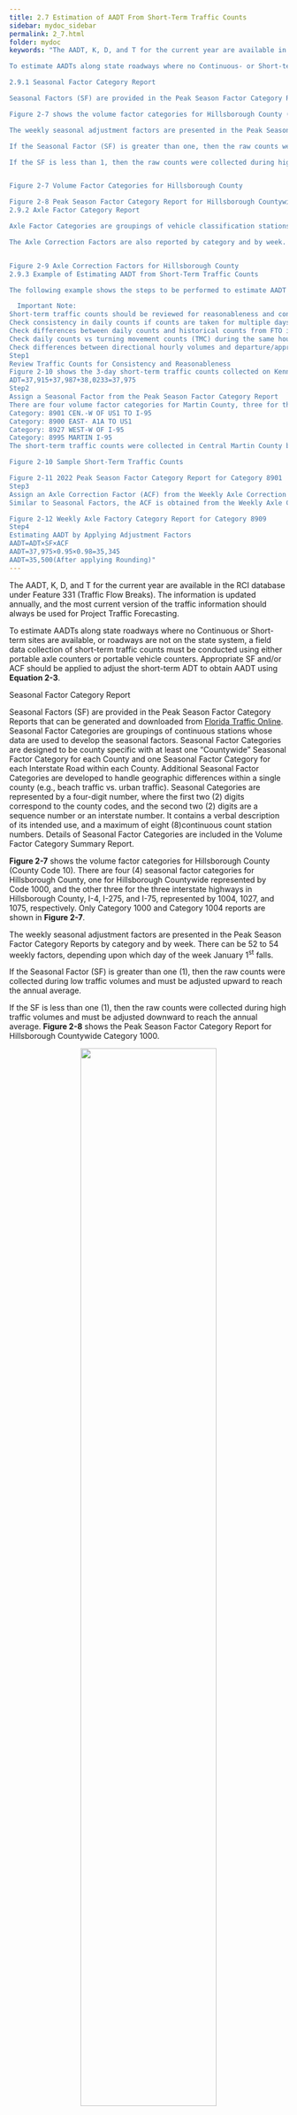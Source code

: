 ```yaml
---
title: 2.7 Estimation of AADT From Short-Term Traffic Counts
sidebar: mydoc_sidebar
permalink: 2_7.html
folder: mydoc
keywords: "The AADT, K, D, and T for the current year are available in RCI database under Feature 331 (Traffic Flow Breaks). The information is updated annually, and the most current version of the traffic information should always be used for project traffic forecasting.

To estimate AADTs along state roadways where no Continuous- or Short-term sites are available, or roadways not on the state system, a field data collection of short-term traffic counts must be conducted using either portable axle counters or portable vehicle counters. Appropriate SF and/or ACF should be applied to adjust the short-term ADT to obtain AADT using Equation 2-3.

2.9.1 Seasonal Factor Category Report

Seasonal Factors (SF) are provided in the Peak Season Factor Category Reports that can be generated and downloaded from the Florida Traffic Online. Seasonal Factor Categories are groupings of continuous stations whose data are used to develop the seasonal factors. Seasonal factor categories are designed to be county specific with at least one “Countywide” Seasonal Factor Category for each County and one Seasonal Factor Category for each Interstate Road within each County. Additional Seasonal Factor Categories are developed to handle geographic differences within a single county (e.g., beach traffic vs. urban traffic). Seasonal categories are represented by a 4-digit number, where the first two digits correspond to the county codes, and the second two digits are a sequence number or an interstate number. It contains a verbal description of its intended use, and a maximum of eight continuous count station numbers. Details of Seasonal Factor Categories are included in the Volume Factor Category Summary Report.

Figure 2-7 shows the volume factor categories for Hillsborough County (County Code 10). There are four (4) seasonal factor categories for Hillsborough County, one for Hillsborough Countywide represented by Code 1000, and the other three for the three interstate highways in Hillsborough County, I-4, I-275, and I-75, represented by 1004, 1027, and 1075, respectively. Only Category 1000 and Category 1004 reports are shown in Figure 2-7.

The weekly seasonal adjustment factors are presented in the Peak Season Factor Category Reports by category and by week. There can be 52 to 54 weekly factors, depending upon which day-of-week January 1 falls.

If the Seasonal Factor (SF) is greater than one, then the raw counts were collected during low traffic volumes and must be adjusted upward to reach the annual average.

If the SF is less than 1, then the raw counts were collected during high traffic volumes and must be adjusted downward to reach the annual average. Figure 2-8 shows the Peak Season Factor Category Report for Hillsborough Countywide Category 1000.


Figure 2-7 Volume Factor Categories for Hillsborough County

Figure 2-8 Peak Season Factor Category Report for Hillsborough Countywide
2.9.2 Axle Factor Category Report

Axle Factor Categories are groupings of vehicle classification stations whose data are used to develop the Axle Correction Factors. The Axle Factor Categories are county specific denoted by 4-digit numbers with the first two digits representing the county codes, and the second two digits a sequence number. The Axle Factor Category Reports are facility specific and contain one or more groups. Care should be taken when selecting the Axle Correction Factors to ensure factors from correct categories are used. Figure 2-9 shows an example of Axle Correction Factors for Hillsborough County for 2022.

The Axle Correction Factors are also reported by category and by week. There could be 52 to 54 weekly factors depending upon which day-of-week January 1st falls. All axle adjustment factors are less than or equal to 1. The axle adjustment factors are multiplied by the raw counts to lower axle counts into vehicle count estimates.


Figure 2-9 Axle Correction Factors for Hillsborough County
2.9.3 Example of Estimating AADT from Short-Term Traffic Counts

The following example shows the steps to be performed to estimate AADT from short-term traffic counts conducted along a highway section. In this example, three-day 72-hour traffic counts were taken by portable axle counters on Kenner Highway approximately 550 feet north of Central Parkway from Tuesday, 3/21/2023 to Thursday, 3/23/2023 in Martin County.

  Important Note:
Short-term traffic counts should be reviewed for reasonableness and consistency before applying adjustment factors to estimate the AADT. Follow the tips below to check the short-term counts:
Check consistency in daily counts if counts are taken for multiple days. Discard the bad daily counts. Recount if necessary.
Check differences between daily counts and historical counts from FTO if available.
Check daily counts vs turning movement counts (TMC) during the same hour or 15 minutes internal if the TMCs are taken on the same day.
Check differences between directional hourly volumes and departure/approach volumes from the turning movement counts at adjacent intersections.
Step1
Review Traffic Counts for Consistency and Reasonableness
Figure 2-10 shows the 3-day short-term traffic counts collected on Kenner Highway. The directional counts and the total daily counts collected for the three weekdays are consistent. Hourly volumes for the three days also show a similar pattern. Therefore, traffic counts from all three days will be used to calculate the ADT.
ADT=37,915+37,987+38,0233=37,975
Step2
Assign a Seasonal Factor from the Peak Season Factor Category Report
There are four volume factor categories for Martin County, three for the different geographic areas of the county, and one for I-95:
Category: 8901 CEN.-W OF US1 TO I-95
Category: 8900 EAST- A1A TO US1
Category: 8927 WEST-W OF I-95
Category: 8995 MARTIN I-95
The short-term traffic counts were collected in Central Martin County between West of US 1 and I-95, an area covered by Category 8901. Therefore, the seasonal factor from Category 8901 corresponding to the week of 03/20/2022 - 03/26/2022 was assigned to this location and the value of SF is 0.95. (See Figure 2-11.)

Figure 2-10 Sample Short-Term Traffic Counts

Figure 2-11 2022 Peak Season Factor Category Report for Category 8901
Step3
Assign an Axle Correction Factor (ACF) from the Weekly Axle Correction Factor Category Report
Similar to Seasonal Factors, the ACF is obtained from the Weekly Axle Correction Factor Category Report. The ACFs are reported by facility, segment, and week. For roadways that do not belong to any of the included facility categories, the ACF for countywide rural, countywide urban, or countywide category can be used. There are 17 ACF categories for Martin County. The category that is most suitable for Kenner Highway is Category 8909 - SR76, I95 - SR A1A. The ACF for Category 8909 corresponding to the week of 03/20/2023 - 03/26/2022 is 0.98. (See Figure 2-12.)

Figure 2-12 Weekly Axle Factory Category Report for Category 8909
Step4
Estimating AADT by Applying Adjustment Factors
AADT=ADT×SF×ACF
AADT=37,975×0.95×0.98=35,345
AADT=35,500(After applying Rounding)"
---
```


<style>
  div{text-align: justify;}
</style>

The AADT, K, D, and T for the current year are available in the RCI database under Feature 331
(Traffic Flow Breaks). The information is updated annually, and the most current version of the
traffic information should always be used for Project Traffic Forecasting.

To estimate AADTs along state roadways where no Continuous or Short-term sites are available, or
roadways are not on the state system, a field data collection of short-term traffic counts must be
conducted using either portable axle counters or portable vehicle counters. Appropriate SF and/or
ACF should be applied to adjust the short-term ADT to obtain AADT using <b>Equation 2-3</b>.

<span class="subtitle-3" data-chapter="2.7">Seasonal Factor Category Report</span>

Seasonal Factors (SF) are provided in the Peak Season Factor Category Reports that can be
generated and downloaded from <a href = "https://tdaappsprod.dot.state.fl.us/fto/" target="_blank">Florida Traffic Online</a>. Seasonal Factor Categories are groupings of continuous stations whose data are used to develop the seasonal factors. Seasonal Factor Categories
are designed to be county specific with at least one “Countywide” Seasonal Factor Category for each
County and one Seasonal Factor Category for each Interstate Road within each County. Additional
Seasonal Factor Categories are developed to handle geographic differences within a single county
(e.g., beach traffic vs. urban traffic). Seasonal Categories are represented by a four-digit number,
where the first two (2) digits correspond to the county codes, and the second two (2) digits are a
sequence number or an interstate number. It contains a verbal description of its intended use, and
a maximum of eight (8)continuous count station numbers. Details of Seasonal Factor Categories
are included in the Volume Factor Category Summary Report.

<b>Figure 2-7</b> shows the volume factor categories for Hillsborough County (County Code 10). There
are four (4) seasonal factor categories for Hillsborough County, one for Hillsborough Countywide
represented by Code 1000, and the other three for the three interstate highways in Hillsborough
County, I-4, I-275, and I-75, represented by 1004, 1027, and 1075, respectively. Only Category 1000 and
Category 1004 reports are shown in <b>Figure 2-7</b>.

The weekly seasonal adjustment factors are presented in the Peak Season Factor Category Reports
by category and by week. There can be 52 to 54 weekly factors, depending upon which day of the
week January 1<sup>st</sup> falls.

If the Seasonal Factor (SF) is greater than one (1), then the raw counts were collected during low
traffic volumes and must be adjusted upward to reach the annual average.

If the SF is less than one (1), then the raw counts were collected during high traffic volumes and
must be adjusted downward to reach the annual average. <b>Figure 2-8</b> shows the Peak Season Factor
Category Report for Hillsborough Countywide Category 1000.

<center><img src="images/fig2_7_1.jpg" style="width:70%; max-width: 100%; text-align:center; margin-bottom: 1rem"></center>
<center><img src="images/fig2_7_2.jpg" style="width:70%; max-width: 100%; text-align:center; margin-bottom: 1rem"></center>
<div class="italic-grey"><span style="color:#d32f2f;">Figure 2-7</span> Volume Factor Categories for Hillsborough County</div>

<center><img src="images/fig2_8.jpg" style="width:70%; max-width: 100%; text-align:center; margin-bottom: 1rem"></center>
<div class="italic-grey"><span style="color:#d32f2f;">Figure 2-8</span> Peak Season Factor Category Report for Hillsborough Countywide</div>


<span class="subtitle-3" data-chapter="2.7">Axle Factor Category Report</span>

Axle Factor Categories are groupings of vehicle classification stations whose data is used to develop the
Axle Correction Factors. The Axle Factor Categories are county specific, denoted by four-digit numbers
with the first two (2) digits representing the county codes, and the second two (2) digits a sequence
number. The Axle Factor Category Reports are facility specific and contain one or more groups. Care
should be taken when selecting the Axle Correction Factors to ensure factors from correct categories
are used. <b>Figure 2-9</b> shows an example of Axle Correction Factors for Hillsborough County for 2022.

The Axle Correction Factors are also reported by category and by week. There could be 52 to 54 weekly
factors depending upon which day of the week January 1<sup>st</sup> falls. <span class="italic-dark-blue">All axle adjustment factors are less
than or equal to one (1). The axle adjustment factors are multiplied by the raw counts to lower axle counts into vehicle count estimates.</span>

<center><img src="images/fig2_9.png" style="width:80%; max-width: 100%; text-align:center; margin-bottom: 1rem"></center>
<div class="italic-grey"><span style="color:#d32f2f;">Figure 2-9</span> Axle Correction Factors for Hillsborough County</div>

<span class="subtitle-3" data-chapter="2.7">Example of Estimating AADT from Short-Term Traffic Counts</span>

The following example shows the steps to be performed to estimate AADT from short-term traffic
counts conducted along a highway section. In this example, three-day 72-hour traffic counts
were taken by portable axle counters on Kenner Highway, approximately 550 feet north of Central
Parkway from Tuesday, March 21, 2023 to Thursday, March 23, 2023 in Martin County.



<div class="parent" style="padding-top: 8px; padding-bottom: 8px">
    <div class="child1" style="flex:1; font-weight:bold; color:#d32f2f"><img src="images/imp_note.png" style="width: 50%; margin-left:40%; margin-top: 10%"></div>
    <div class="child2" style="flex:9; text-align: justify">
    <div style="color:#d32f2f; font-weight:bold; text-align:left; font-size:18px">IMPORTANT NOTE:</div>
    Short-term traffic counts should be reviewed for reasonableness and consistency
before applying adjustment factors to estimate the AADT. Follow the tips below to check the short-term counts:
<div id="red-square">
<ul>
<li>Check consistency in daily counts if counts are taken for multiple days. Discard
the bad daily counts. Recount if necessary.</li>
<li>Check differences between daily counts and historical counts from <a href="https://tdaappsprod.dot.state.fl.us/fto/" target="_blank">Florida Traffic Online</a> if available.</li>
<li>Check daily counts against turning movement counts (TMC) during the same hour, or 15-minute intervals if the TMCs are taken on the same day.</li>
<li>Check differences between directional hourly volumes and departure/approach volumes from the turning movement counts at adjacent intersections.</li> 
</ul></div></div></div>




<style>
  div{text-align: justify;}
  .parent{
    display: inline-block;
    margin-bottom: 1rem;
    display: grid;
    grid-template-columns: 1fr 10fr;
  }
  .child1{
    text-align:center;
    font-weight: bold;
    color:#50576b;
    display: table-caption;
    position: relative;
    
    margin-right: 2rem;
    /* margin-right: 1%; */
    float: left;
    /* width: 10%; */
    /* padding: 2rem 2rem; */
  }
  .child2{
    display: table-caption;
    position: relative;
    /* padding-left: 2rem; */
    /* width:90%; */
    float: left;
  }
</style>

<div class="parent">
    <div class="child1">Step1:</div>
    <div class="child2">
    <div style="color:#50576b; font-weight:bold">Review Traffic Counts for Consistency and Reasonableness</div>

    <b>Figure 2-10</b> shows the three-day short-term traffic counts collected on Kenner Highway.
The directional counts and the total daily counts collected for the three weekdays are
consistent. Hourly volumes for the three days also show a similar pattern. Therefore,
traffic counts from all three days will be used to calculate the ADT.<center>$$ADT=\frac{37,915+37,987+38,023}{3}=37,975$$</center>
</div>
</div>

<div class="parent">
    <div class="child1">Step2:</div>
    <div class="child2">
    <div style="color:#50576b; font-weight:bold">Assign a Seasonal Factor from the Peak Season Factor Category Report</div>There are four volume factor categories for Palm Beach County, three for the different geographic areas of the county, and one for I-95:
    <div id="red-square">
    <ul>
    <li>Category: 8900 EAST- A1A TO US 1</li>
    <li>Category: 8901 CEN.-W OF US 1 TO I-95</li>
    <li>Category: 8927 WEST-W OF I-95</li>
    <li>Category: 8995 MARTIN I-95</li>

    </ul>
    </div>

    The short-term traffic counts were collected in central Martin County between west of
US 1 and I-95, an area covered by Category 8901. Therefore, the seasonal factor from
Category 8901 corresponding to the week of March 20, 2022 - March 26, 2022 was
assigned to this location and the value of SF is <b>0.95</b>. (See <b>Figure 2-11</b>.)

<center><img src="images/fig2_10.jpg" style="width:80%; max-width: 100%; text-align:center; margin-bottom: 1rem"></center>
<div class="italic-grey"><span style="color:#d32f2f;">Figure 2-10</span> Sample Short-Term Traffic Counts</div>

<center><img src="images/fig2_11.jpg" style="width:80%; max-width: 100%; text-align:center; margin-bottom: 1rem"></center>
<div class="italic-grey"><span style="color:#d32f2f;">Figure 2-11</span> 2022 Peak Season Factor Category Report for Category 8901</div>

</div>
</div>


<div class="parent">
    <div class="child1">Step3:</div>
    <div class="child2">
    <div style="color:#50576b; font-weight:bold">Assign an Axle Correction Factor (ACF) from the Weekly Axle Correction Factor Category Report</div>
   
    Similar to Seasonal Factors, the ACF is obtained from the Weekly Axle Correction Factor
Category Report. The ACFs are reported by facility, segment, and week. For roadways
that do not belong to any of the included facility categories, the ACF for countywide rural,
countywide urban, or countywide category can be used. There are 17 ACF categories for
Martin County. The category that is most suitable for Kenner Highway is Category 8909
- SR 76, I-95 - SR A1A. The ACF for Category 8909 corresponding to the week of March 20,
2023 - March 26, 2022 is 0.98. (See <b>Figure 2-12</b>.)

<center><img src="images/fig2_12.jpg" style="width:80%; max-width: 100%;text-align:center; margin-bottom: 1rem"></center>
<div class="italic-grey"><span style="color:#d32f2f;">Figure 2-12</span> Weekly Axle Factory Category Report for Category 8909</div>
</div>
</div>


<div class="parent">
    <div class="child1">Step4:</div>
    <div class="child2">
    <div style="color:#50576b; font-weight:bold">Estimating AADT by Applying Adjustment Factors</div>
   
    $$AADT=ADT\times{SF}\times{ACF}$$
    $$AADT=37,975\times{0.95}\times{0.98}=35,345$$
    $$AADT=35,500 (After\space{applying}\space{Rounding})$$
    
    

</div>














